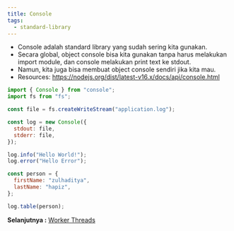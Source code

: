 ```yaml
---
title: Console
tags:
  - standard-library
---
```


- Console adalah standard library yang sudah sering kita gunakan.
- Secara global, object console bisa kita gunakan tanpa harus melakukan import module, dan console melakukan print text ke stdout.
- Namun, kita juga bisa membuat object console sendiri jika kita mau.
- Resources: https://nodejs.org/dist/latest-v16.x/docs/api/console.html

```js
import { Console } from "console";
import fs from "fs";

const file = fs.createWriteStream("application.log");

const log = new Console({
  stdout: file,
  stderr: file,
});

log.info("Hello World!");
log.error("Hello Error");

const person = {
  firstName: "zulhaditya",
  lastName: "hapiz",
};

log.table(person);
```

**Selanjutnya :** [Worker Threads](worker.md)